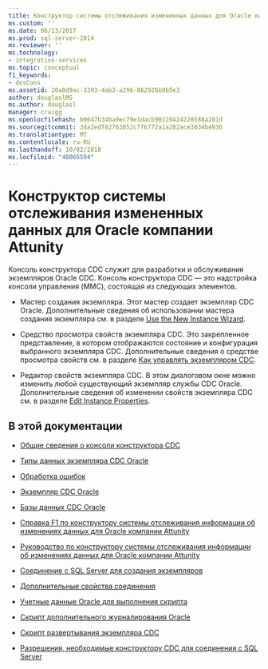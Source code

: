 ```yaml
---
title: Конструктор системы отслеживания измененных данных для Oracle компании Attunity | Документы Майкрософт
ms.custom: ''
ms.date: 06/13/2017
ms.prod: sql-server-2014
ms.reviewer: ''
ms.technology:
- integration-services
ms.topic: conceptual
f1_keywords:
- desCons
ms.assetid: 20a0d9ac-3393-4ab3-a296-862926b9b5e3
author: douglaslMS
ms.author: douglasl
manager: craigg
ms.openlocfilehash: b0647b34ba0ec79e1dacb90220424228588a201d
ms.sourcegitcommit: 3da2edf82763852cff6772a1a282ace3034b4936
ms.translationtype: MT
ms.contentlocale: ru-RU
ms.lasthandoff: 10/02/2018
ms.locfileid: "48065594"
---
```

# <a name="change-data-capture-designer-for-oracle-by-attunity"></a>Конструктор системы отслеживания измененных данных для Oracle компании Attunity
  Консоль конструктора CDC служит для разработки и обслуживания экземпляров Oracle CDC. Консоль конструктора CDC ― это надстройка консоли управления (MMC), состоящая из следующих элементов.  
  
-   Мастер создания экземпляра. Этот мастер создает экземпляр CDC Oracle. Дополнительные сведения об использовании мастера создания экземпляра см. в разделе [Use the New Instance Wizard](use-the-new-instance-wizard.md).  
  
-   Средство просмотра свойств экземпляра CDC. Это закрепленное представление, в котором отображаются состояние и конфигурация выбранного экземпляра CDC. Дополнительные сведения о средстве просмотра свойств см. в разделе [Как управлять экземпляром CDC](manage-a-cdc-instance.md).  
  
-   Редактор свойств экземпляра CDC. В этом диалоговом окне можно изменить любой существующий экземпляр службы CDC Oracle. Дополнительные сведения об изменении свойств экземпляра CDC см. в разделе [Edit Instance Properties](edit-instance-properties.md).  
  
## <a name="in-this-documentation"></a>В этой документации  
  
-   [Общие сведения о консоли конструктора CDC](the-cdc-designer-console-introduction.md)  
  
-   [Типы данных экземпляра CDC Oracle](oracle-cdc-instance-data-types.md)  
  
-   [Обработка ошибок](error-handling.md)  
  
-   [Экземпляр CDC Oracle](the-oracle-cdc-instance.md)  
  
-   [Базы данных CDC Oracle](the-oracle-cdc-databases.md)  
  
-   [Справка F1 по конструктору системы отслеживания информации об изменениях данных для Oracle компании Attunity](change-data-capture-designer-for-oracle-by-attunity-f1-help-reference.md)  
  
-   [Руководство по конструктору системы отслеживания информации об изменениях данных для Oracle компании Attunity](change-data-capture-designer-for-oracle-by-attunity-how-to-guide.md)  
  
-   [Соединение с SQL Server для создания экземпляров](sql-server-connection-for-instance-creation.md)  
  
-   [Дополнительные свойства соединения](advanced-connection-properties.md)  
  
-   [Учетные данные Oracle для выполнения скрипта](oracle-credentials-for-running-script.md)  
  
-   [Скрипт дополнительного журналирования Oracle](oracle-supplemental-logging-script.md)  
  
-   [Скрипт развертывания экземпляра CDC](cdc-instance-deployment-script.md)  
  
-   [Разрешения, необходимые конструктору CDC для соединения с SQL Server](sql-server-connection-required-permissions-for-the-cdc-designer.md)  
  
  

